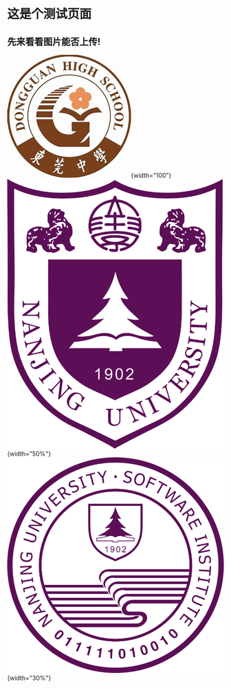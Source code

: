 # 这是个测试页面

## 先来看看图片能否上传!

![](./test/莞中校徽.jpg){width="100"}
![](./test/校标-白底.png){width="50%"}
![](./test/软院-白底.png){width="30%"}